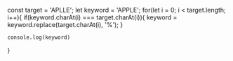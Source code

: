 const target = 'APLLE';
let keyword = 'APPLE';
for(let i = 0; i < target.length; i++){
    if(keyword.charAt(i) === target.charAt(i)){
        keyword = keyword.replace(target.charAt(i), '%');
    }

    console.log(keyword)
}